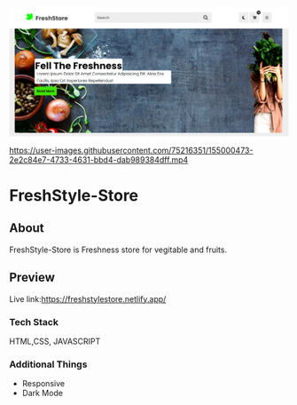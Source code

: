 
<img src="https://github.com/Aayushjain-code/FreshStyle-Store/blob/main/ecomm.png">


https://user-images.githubusercontent.com/75216351/155000473-2e2c84e7-4733-4631-bbd4-dab989384dff.mp4


# FreshStyle-Store

## About
FreshStyle-Store is  Freshness store for vegitable and fruits.

## Preview
Live link:https://freshstylestore.netlify.app/

### Tech Stack
HTML,CSS, JAVASCRIPT

### Additional Things
- Responsive
- Dark Mode

